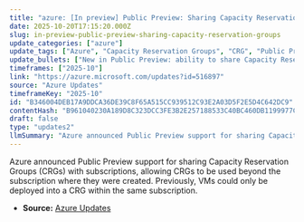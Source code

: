 ```yaml
---
title: "azure: [In preview] Public Preview: Sharing Capacity Reservation Groups"
date: 2025-10-20T17:15:20.000Z
slug: in-preview-public-preview-sharing-capacity-reservation-groups
update_categories: ["azure"]
update_tags: ["Azure", "Capacity Reservation Groups", "CRG", "Public Preview", "Virtual Machines", "Reservations"]
update_bullets: ["New in Public Preview: ability to share Capacity Reservation Groups (CRGs) with subscriptions.", "Previous limitation: CRGs could only be used to deploy VMs inside the same subscription.", "Applies to on-demand Capacity Reservation Groups (CRGs).", "Benefit: enables using reserved capacity across subscriptions, reducing fragmentation and improving capacity planning.", "Preview status: feature is in Public Preview and may require opt-in or follow preview terms."]
timeframes: ["2025-10"]
link: "https://azure.microsoft.com/updates?id=516897"
source: "Azure Updates"
timeframeKey: "2025-10"
id: "B346004DEB17A9DDCA36DE39C8F65A515CC939512C93E2A03D5F2E5D4C642DC9"
contentHash: "B961040230A189D8C323DCC3FE3B2E257188533C40BC460DB1199977C35162FB"
draft: false
type: "updates2"
llmSummary: "Azure announced Public Preview support for sharing Capacity Reservation Groups (CRGs) with subscriptions, allowing CRGs to be used beyond the subscription where they were created. Previously, VMs could only be deployed into a CRG within the same subscription."
---
```


Azure announced Public Preview support for sharing Capacity Reservation Groups (CRGs) with subscriptions, allowing CRGs to be used beyond the subscription where they were created. Previously, VMs could only be deployed into a CRG within the same subscription.

- **Source:** [Azure Updates](https://azure.microsoft.com/updates?id=516897)
